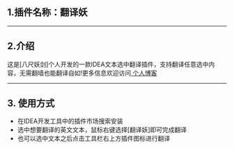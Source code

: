 ## 1.插件名称：翻译妖
---
## 2.介绍
这是[八尺妖剑]个人开发的一款IDEA文本选中翻译插件，支持翻译任意选中内容，无需翻墙也能翻译自如!更多信息欢迎访问<a href="https://www.ilikexff.cn"> 个人博客</a>

---
## 3. 使用方式
- 在IDEA开发工具中的插件市场搜索安装
- 选中想要翻译的英文文本，鼠标右键选择[翻译妖]即可完成翻译
- 也可以选中文本之后点击工具栏右上方插件图标进行翻译
